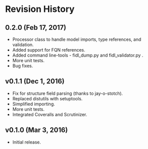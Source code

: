 
Revision History
================

0.2.0 (Feb 17, 2017)
--------------------
- Processor class to handle model imports, type references, and validation.
- Added support for FQN references.
- Added command line-tools - fidl_dump.py and fidl_validator.py .
- More unit tests.
- Bug fixes.

v0.1.1 (Dec 1, 2016)
--------------------
- Fix for structure field parsing (thanks to jay-o-stotch).
- Replaced distutils with setuptools.
- Simplified importing.
- More unit tests.
- Integrated Coveralls and Scrutinizer.

v0.1.0 (Mar 3, 2016)
--------------------
- Initial release.
